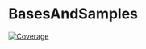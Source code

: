 # BasesAndSamples

[![Coverage](https://codecov.io/gh/nanleij/BasesAndSamples.jl/branch/main/graph/badge.svg)](https://codecov.io/gh/nanleij/BasesAndSamples.jl)
